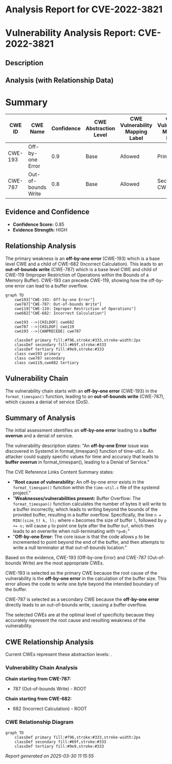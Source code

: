 # Analysis Report for CVE-2022-3821

# Vulnerability Analysis Report: CVE-2022-3821

## Description



## Analysis (with Relationship Data)

# Summary
| CWE ID | CWE Name | Confidence | CWE Abstraction Level | CWE Vulnerability Mapping Label | CWE-Vulnerability Mapping Notes |
|---|---|---|---|---|---|
| CWE-193 | Off-by-one Error | 0.9 | Base | Allowed | Primary CWE |
| CWE-787 | Out-of-bounds Write | 0.8 | Base | Allowed | Secondary CWE |

## Evidence and Confidence

*   **Confidence Score:** 0.85
*   **Evidence Strength:** HIGH

## Relationship Analysis
The primary weakness is an **off-by-one error** (CWE-193) which is a base level CWE and a child of CWE-682 (Incorrect Calculation). This leads to an **out-of-bounds write** (CWE-787) which is a base level CWE and child of CWE-119 (Improper Restriction of Operations within the Bounds of a Memory Buffer). CWE-193 can precede CWE-119, showing how the off-by-one error can lead to a buffer overflow.

```mermaid
graph TD
    cwe193["CWE-193: Off-by-one Error"]
    cwe787["CWE-787: Out-of-bounds Write"]
    cwe119["CWE-119: Improper Restriction of Operations"]
    cwe682["CWE-682: Incorrect Calculation"]

    cwe193 -->|CHILDOF| cwe682
    cwe787 -->|CHILDOF| cwe119
    cwe193 -->|CANPRECEDE| cwe787

    classDef primary fill:#f96,stroke:#333,stroke-width:2px
    classDef secondary fill:#69f,stroke:#333
    classDef tertiary fill:#9e9,stroke:#333
    class cwe193 primary
    class cwe787 secondary
    class cwe119,cwe682 tertiary
```

## Vulnerability Chain
The vulnerability chain starts with an **off-by-one error** (CWE-193) in the `format_timespan()` function, leading to an **out-of-bounds write** (CWE-787), which causes a denial of service (DoS).

## Summary of Analysis
The initial assessment identifies an **off-by-one error** leading to a **buffer overrun** and a denial of service.

The vulnerability description states: "An **off-by-one Error** issue was discovered in Systemd in format_timespan() function of time-util.c. An attacker could supply specific values for time and accuracy that leads to **buffer overrun** in format_timespan(), leading to a Denial of Service."

The CVE Reference Links Content Summary states:
- "**Root cause of vulnerability:** An off-by-one error exists in the `format_timespan()` function within the `time-util.c` file of the systemd project."
- "**Weaknesses/vulnerabilities present:** Buffer Overflow: The `format_timespan()` function calculates the number of bytes it will write to a buffer incorrectly, which leads to writing beyond the bounds of the provided buffer, resulting in a buffer overflow. Specifically, the line `n = MIN((size_t) k, l);` where `n` becomes the size of buffer `l`, followed by `p += n;` will cause `p` to point one byte after the buffer `buf`, which then leads to an overwrite when null-terminating with `*p=0;`"
- "**Off-by-one Error:** The core issue is that the code allows `p` to be incremented to point beyond the end of the buffer, and then attempts to write a null terminator at that out-of-bounds location."

Based on the evidence, CWE-193 (Off-by-one Error) and CWE-787 (Out-of-bounds Write) are the most appropriate CWEs.

CWE-193 is selected as the primary CWE because the root cause of the vulnerability is the **off-by-one error** in the calculation of the buffer size. This error allows the code to write one byte beyond the intended boundary of the buffer.

CWE-787 is selected as a secondary CWE because the **off-by-one error** directly leads to an out-of-bounds write, causing a buffer overflow.

The selected CWEs are at the optimal level of specificity because they accurately represent the root cause and resulting weakness of the vulnerability.


## CWE Relationship Analysis

Current CWEs represent these abstraction levels: .


### Vulnerability Chain Analysis

**Chain starting from CWE-787:**
- 787 (Out-of-bounds Write) - ROOT


**Chain starting from CWE-682:**
- 682 (Incorrect Calculation) - ROOT



### CWE Relationship Diagram

```mermaid
graph TD
    classDef primary fill:#f96,stroke:#333,stroke-width:2px
    classDef secondary fill:#69f,stroke:#333
    classDef tertiary fill:#9e9,stroke:#333
```



*Report generated on 2025-03-30 11:15:55*
